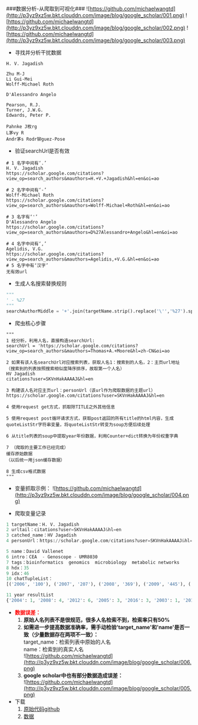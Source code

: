 ﻿###数据分析-从爬取到可视化###
![https://github.com/michaelwangtd](http://p3yz9xz5w.bkt.clouddn.com/image/blog/google_scholar/001.png)
![https://github.com/michaelwangtd](http://p3yz9xz5w.bkt.clouddn.com/image/blog/google_scholar/002.png)
![https://github.com/michaelwangtd](http://p3yz9xz5w.bkt.clouddn.com/image/blog/google_scholar/003.png)

* 寻找并分析干扰数据
```
H. V. Jagadish

Zhu M-J
Li Gui-Mei
Wolff-Michael Roth

D'Alessandro Angelo

Pearson, R.J.
Turner, J.W.G.
Edwards, Peter P.

Pahnke J枚rg 
L茅vy R
Andr茅s Rodr铆guez-Pose
```

* 验证searchUrl是否有效
```
# 1 名字中间有‘.’ 
H. V. Jagadish
https://scholar.google.com/citations?view_op=search_authors&mauthors=H.+V.+Jagadish&hl=en&oi=ao

# 2 名字中间有‘-’
Wolff-Michael Roth
https://scholar.google.com/citations?view_op=search_authors&mauthors=Wolff-Michael+Roth&hl=en&oi=ao

# 3 名字有‘'’
D'Alessandro Angelo
https://scholar.google.com/citations?view_op=search_authors&mauthors=D%27Alessandro+Angelo&hl=en&oi=ao

# 4 名字中间有‘,’
Agelidis, V.G.
https://scholar.google.com/citations?view_op=search_authors&mauthors=Agelidis,+V.G.&hl=en&oi=ao
# 5 名字中有‘汉字’
无有效url
```

* 生成人名搜索替换规则
```python
"""
' - %27
"""
searchAuthorMiddle = '+'.join(targetName.strip().replace('\'','%27').split(' '))
```

* 爬虫核心步骤
```
"""
1 经分析，利用人名，直接构造searchUrl:
searchUrl = 'https://scholar.google.com/citations?view_op=search_authors&mauthors=Thomas+A.+Moore&hl=zh-CN&oi=ao

2 如果有该人名searchUrl对应搜索列表，获取人名1：搜索到的人名，2：主页url地址
（搜索到的列表按照搜索相似度降序排序，故取第一个人名）
HV Jagadish
citations?user=SKVnHakAAAAJ&hl=en

3 构建该人名对应主页url：personUrl（该url作为爬取数据的主题url）
https://scholar.google.com/citations?user=SKVnHakAAAAJ&hl=en

4 使用request get方式，抓取除TITLE之外其他信息

5 使用request post循环请求方式，获取post返回的所有title的html内容，生成quoteListStr字符串变量，将quoteListStr转变为soup方便后续处理

6 从title列表的soup中提取year年份数据，利用Counter+dict转换为年份权重字典

7 （爬取的主要工作已经完成）
缓存原始数据
（以后统一用json缓存数据）

8 生成csv格式数据
"""
```

* 变量抓取示例：
![https://github.com/michaelwangtd](http://p3yz9xz5w.bkt.clouddn.com/image/blog/google_scholar/004.png)


* 爬取变量记录
```python
1 targetName：H. V. Jagadish
2 urltail：citations?user=SKVnHakAAAAJ&hl=en
3 catched_name：HV Jagadish
4 personUrl：https://scholar.google.com/citations?user=SKVnHakAAAAJ&hl=en

5 name：David Vallenet
6 intro：CEA  - Genoscope - UMR8030
7 tags：bioinformatics  genomics  microbiology  metabolic networks
8 hdx：35
9 idx：46
10 chatTupleList：
[('2006', '100'), ('2007', '207'), ('2008', '369'), ('2009', '445'), ('2010', '553'), ('2011', '692'), ('2012', '715'), ('2013', '852'), ('2014', '842'), ('2015', '862'), ('2016', '803'), ('2017', '819'), ('2018', '176')]

11 year resultList
{'2004': 1, '2008': 4, '2012': 6, '2005': 3, '2016': 3, '2003': 1, '2013': 4, '2017': 8, '2014': 5, '2009': 7, '2015': 3, '2018': 2, '2007': 6, '2002': 1, '2010': 2, '2011': 8, '2006': 7}

```

* <font color='red'>**数据误差：**</font>
    1. **原始人名列表不是很规范，很多人名检索不到，检索率只有50%**
    2. **如需进一步提高数据准确率，需手动检验'target_name'和'name'是否一致（少量数据存在两项不一致）：**<br>target_name：检索列表中原始的人名<br>name：检索到的真实人名<br>![https://github.com/michaelwangtd](http://p3yz9xz5w.bkt.clouddn.com/image/blog/google_scholar/006.png)
    3. **google scholar中也有部分数据造成误差：**<br>![https://github.com/michaelwangtd](http://p3yz9xz5w.bkt.clouddn.com/image/blog/google_scholar/005.png)
* 下载<br>
    1. [原始代码github](https://github.com/michaelwangtd/out-food/tree/master/spiderAcademicStatistics)
    2. [数据](https://pan.baidu.com/s/160_ABEiAShDxVXyLZ1JHvQ)
